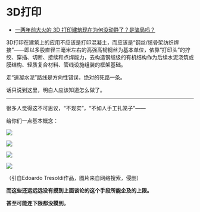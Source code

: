 # 3D打印

- [一两年前大火的 3D 打印建筑现在为何没动静了？是骗局吗？](https://www.zhihu.com/question/266317739/answer/725501832)


3D打印在建筑上的应用不应该是打印混凝土，而应该是“钢丝/缆骨架纺织焊接”——即以多股直径三毫米左右的高强高韧钢丝为基本单位，依靠“打印头”的拧绞、穿插、切断、接续和点焊能力，去构造钢缆级的有机结构作为后续水泥浇筑或膜结构、轻质复合材料、管线设施组装的框架基础。

走“速凝水泥”路线是方向性错误，绝对的死路一条。

话只说到这里，明白人应该知道怎么做了。

---

很多人觉得这不可思议，“不现实”，“不如人手工扎笼子”——

给你们一点基本概念：

![](https://pic1.zhimg.com/80/v2-d806e0d04e88ea307517cd917c0f5b72_1440w.jpg?source=c8b7c179)

![](https://pic1.zhimg.com/80/v2-14e79f5aac2f94651e35e8b0b3a04ba2_1440w.jpg?source=c8b7c179)

![](https://pic3.zhimg.com/80/v2-7cfa13d3c7f6412f15c829edfc2a3c76_1440w.jpg?source=c8b7c179)

![](https://pic3.zhimg.com/80/v2-3e6d54983f1a461945610c72332eb7da_1440w.jpg?source=c8b7c179)

（引自Edoardo Tresoldi作品，图片来自网络搜索，侵删）

**而这些还远远远没有摸到上面谈论的这个手段所能企及的上限。**

**甚至可能连下限都没摸到。**